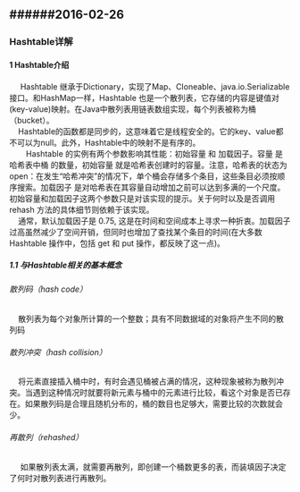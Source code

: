 ######2016-02-26
---
### Hashtable详解  
#### 1 Hashtable介绍  
&nbsp;&nbsp;&nbsp;&nbsp; Hashtable 继承于Dictionary，实现了Map、Cloneable、java.io.Serializable接口。和HashMap一样，Hashtable 也是一个散列表，它存储的内容是键值对(key-value)映射。在Java中散列表用链表数组实现，每个列表被称为桶（bucket）。  
&nbsp;&nbsp;&nbsp;&nbsp;Hashtable的函数都是同步的，这意味着它是线程安全的。它的key、value都不可以为null。此外，Hashtable中的映射不是有序的。  
&nbsp;&nbsp;&nbsp;&nbsp;　Hashtable 的实例有两个参数影响其性能：初始容量 和 加载因子。容量 是哈希表中桶 的数量，初始容量 就是哈希表创建时的容量。注意，哈希表的状态为 open：在发生“哈希冲突”的情况下，单个桶会存储多个条目，这些条目必须按顺序搜索。加载因子 是对哈希表在其容量自动增加之前可以达到多满的一个尺度。初始容量和加载因子这两个参数只是对该实现的提示。关于何时以及是否调用 rehash 方法的具体细节则依赖于该实现。  
&nbsp;&nbsp;&nbsp;&nbsp;通常，默认加载因子是 0.75, 这是在时间和空间成本上寻求一种折衷。加载因子过高虽然减少了空间开销，但同时也增加了查找某个条目的时间(在大多数 Hashtable 操作中，包括 get 和 put 操作，都反映了这一点)。  
##### 1.1 与Hashtable相关的基本概念  
###### 散列码（hash code）  
&nbsp;&nbsp;&nbsp;&nbsp;散列表为每个对象所计算的一个整数；具有不同数据域的对象将产生不同的散列码  
###### 散列冲突（hash collision） 
&nbsp;&nbsp;&nbsp;&nbsp;将元素直接插入桶中时，有时会遇见桶被占满的情况，这种现象被称为散列冲突。当遇到这种情况时就要将新元素与桶中的元素进行比较，看这个对象是否已存在。如果散列码是合理且随机分布的，桶的数目也足够大，需要比较的次数就会少。  
###### 再散列（rehashed）  
&nbsp;&nbsp;&nbsp;&nbsp; 如果散列表太满，就需要再散列，即创建一个桶数更多的表，而装填因子决定了何时对散列表进行再散列。
